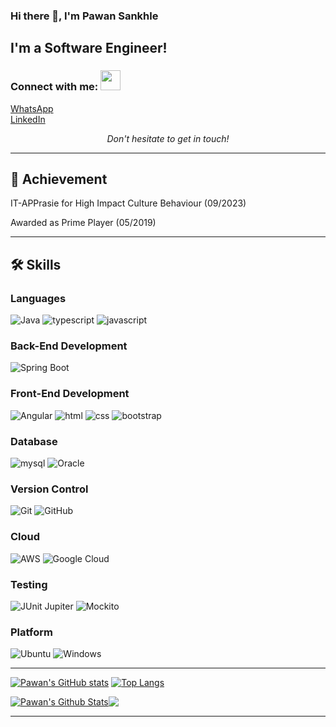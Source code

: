 ### Hi there 👋, I'm Pawan Sankhle

## I'm a Software Engineer!

### Connect with me: <img src="https://media.giphy.com/media/LnQjpWaON8nhr21vNW/giphy.gif" height="32">

[WhatsApp](https://api.whatsapp.com/send?phone=917879725920)<br/>
[LinkedIn](https://www.linkedin.com/in/psankhle/)

<p align=center>
<em>Don't hesitate to get in touch!</em>
</p>

---
## 🥅 Achievement
<p>IT-APPrasie for High Impact Culture Behaviour (09/2023) </p>
<p>Awarded as Prime Player (05/2019)</p>

---
## 🛠️ Skills

### Languages

![Java](https://img.shields.io/badge/java-%23ED8B00.svg?style=for-the-badge&logo=java&logoColor=white)
![typescript](https://img.shields.io/badge/TypeScript-3178C6?style=for-the-badge&logo=typescript&logoColor=white)
![javascript](https://img.shields.io/badge/JavaScript-323330?style=for-the-badge&logo=javascript&logoColor=F7DF1E)


### Back-End Development

![Spring Boot](https://img.shields.io/badge/spring-%236DB33F.svg?style=for-the-badge&logo=spring&logoColor=white)

### Front-End Development

![Angular](https://img.shields.io/badge/angular-%23DD0031.svg?style=for-the-badge&logo=angular&logoColor=white)
![html](https://img.shields.io/badge/HTML5-E34F26?style=for-the-badge&logo=html5&logoColor=white)
![css](https://img.shields.io/badge/CSS3-1572B6?style=for-the-badge&logo=css3&logoColor=white)
![bootstrap](https://img.shields.io/badge/Bootstrap-563D7C?style=for-the-badge&logo=bootstrap&logoColor=white)

### Database

![mysql](https://img.shields.io/badge/MySQL-00000F?style=for-the-badge&logo=mysql&logoColor=white)
![Oracle](https://img.shields.io/badge/Oracle-F80000?style=for-the-badge&logo=oracle&logoColor=white)

### Version Control
![Git](https://img.shields.io/badge/git-%23F05033.svg?style=for-the-badge&logo=git&logoColor=white)
![GitHub](https://img.shields.io/badge/github-%23121011.svg?style=for-the-badge&logo=github&logoColor=white)


### Cloud
![AWS](https://img.shields.io/badge/AWS-%23FF9900.svg?style=for-the-badge&logo=amazon-aws&logoColor=white)
![Google Cloud](https://img.shields.io/badge/GoogleCloud-%234285F4.svg?style=for-the-badge&logo=google-cloud&logoColor=white)

### Testing
![JUnit Jupiter](https://img.shields.io/maven-central/v/org.junit.jupiter/junit-jupiter.svg?colorB=25a162&label=JUnit%20Jupiter&style=flat&logoWidth=8)
![Mockito](https://img.shields.io/maven-central/v/org.mockito/junit-jupiter.svg?colorB=25a162&label=Mockito&style=flat&logoWidth=8)

### Platform
![Ubuntu](https://img.shields.io/badge/Ubuntu-E95420?style=for-the-badge&logo=ubuntu&logoColor=white)
![Windows](https://img.shields.io/badge/Windows-0078D6?style=for-the-badge&logo=windows&logoColor=white)

---

[![Pawan's GitHub stats](https://github-readme-stats.vercel.app/api?username=sankhlepawan)](https://github.com/sankhlepawan/github-readme-stats)
[![Top Langs](https://github-readme-stats.vercel.app/api/top-langs/?username=sankhlepawan)](https://github.com/sankhlepawan/github-readme-stats)

<div style="display:flex">
<a href="https://github-readme-stats.sabesansathananthan.vercel.app/api?username=sankhlepawan&show_icons=true&hide_border=true&count_private=true&include_all_commits=true&theme=radical">
<img align="center" alt="Pawan's Github Stats" src="https://github-readme-stats.sabesansathananthan.vercel.app/api?username=sankhlepawan&show_icons=true&hide_border=true&count_private=true&include_all_commits=true&theme=radical" /></a>
<a href="https://github-readme-stats.sabesansathananthan.vercel.app/api/top-langs/?username=sankhlepawan&layout=compact&theme=radical">
  <img align="center" src="https://github-readme-stats.sabesansathananthan.vercel.app/api/top-langs/?username=sankhlepawan&layout=compact&theme=radical" />
</a>
  
</div>


---



